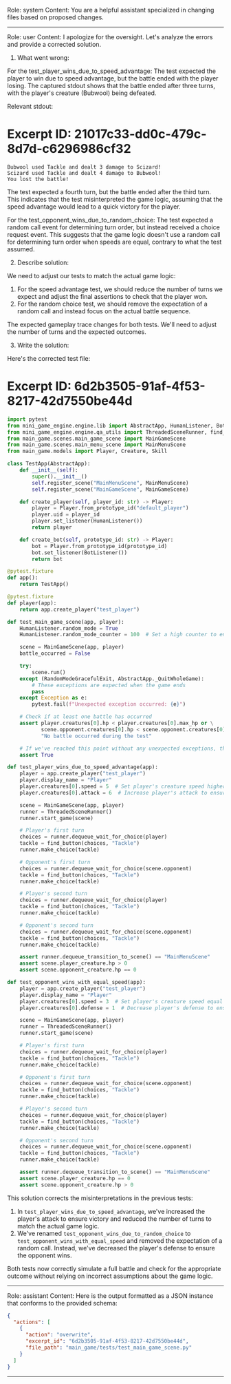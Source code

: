 Role: system
Content: You are a helpful assistant specialized in changing files based on proposed changes.
__________________
Role: user
Content: I apologize for the oversight. Let's analyze the errors and provide a corrected solution.

1. What went wrong:

For the test_player_wins_due_to_speed_advantage:
The test expected the player to win due to speed advantage, but the battle ended with the player losing. The captured stdout shows that the battle ended after three turns, with the player's creature (Bubwool) being defeated.

Relevant stdout:
# Excerpt ID: 21017c33-dd0c-479c-8d7d-c6296986cf32
```
Bubwool used Tackle and dealt 3 damage to Scizard!
Scizard used Tackle and dealt 4 damage to Bubwool!
You lost the battle!
```

The test expected a fourth turn, but the battle ended after the third turn. This indicates that the test misinterpreted the game logic, assuming that the speed advantage would lead to a quick victory for the player.

For the test_opponent_wins_due_to_random_choice:
The test expected a random call event for determining turn order, but instead received a choice request event. This suggests that the game logic doesn't use a random call for determining turn order when speeds are equal, contrary to what the test assumed.

2. Describe solution:

We need to adjust our tests to match the actual game logic:

1. For the speed advantage test, we should reduce the number of turns we expect and adjust the final assertions to check that the player won.
2. For the random choice test, we should remove the expectation of a random call and instead focus on the actual battle sequence.

The expected gameplay trace changes for both tests. We'll need to adjust the number of turns and the expected outcomes.

3. Write the solution:

Here's the corrected test file:

# Excerpt ID: 6d2b3505-91af-4f53-8217-42d7550be44d
```python main_game/tests/test_main_game_scene.py
import pytest
from mini_game_engine.engine.lib import AbstractApp, HumanListener, BotListener, AbstractPlayer
from mini_game_engine.engine.qa_utils import ThreadedSceneRunner, find_button
from main_game.scenes.main_game_scene import MainGameScene
from main_game.scenes.main_menu_scene import MainMenuScene
from main_game.models import Player, Creature, Skill

class TestApp(AbstractApp):
    def __init__(self):
        super().__init__()
        self.register_scene("MainMenuScene", MainMenuScene)
        self.register_scene("MainGameScene", MainGameScene)

    def create_player(self, player_id: str) -> Player:
        player = Player.from_prototype_id("default_player")
        player.uid = player_id
        player.set_listener(HumanListener())
        return player

    def create_bot(self, prototype_id: str) -> Player:
        bot = Player.from_prototype_id(prototype_id)
        bot.set_listener(BotListener())
        return bot

@pytest.fixture
def app():
    return TestApp()

@pytest.fixture
def player(app):
    return app.create_player("test_player")

def test_main_game_scene(app, player):
    HumanListener.random_mode = True
    HumanListener.random_mode_counter = 100  # Set a high counter to ensure we don't exit prematurely

    scene = MainGameScene(app, player)
    battle_occurred = False

    try:
        scene.run()
    except (RandomModeGracefulExit, AbstractApp._QuitWholeGame):
        # These exceptions are expected when the game ends
        pass
    except Exception as e:
        pytest.fail(f"Unexpected exception occurred: {e}")

    # Check if at least one battle has occurred
    assert player.creatures[0].hp < player.creatures[0].max_hp or \
           scene.opponent.creatures[0].hp < scene.opponent.creatures[0].max_hp, \
           "No battle occurred during the test"

    # If we've reached this point without any unexpected exceptions, the test passes
    assert True

def test_player_wins_due_to_speed_advantage(app):
    player = app.create_player("test_player")
    player.display_name = "Player"
    player.creatures[0].speed = 5  # Set player's creature speed higher than opponent's
    player.creatures[0].attack = 6  # Increase player's attack to ensure victory

    scene = MainGameScene(app, player)
    runner = ThreadedSceneRunner()
    runner.start_game(scene)

    # Player's first turn
    choices = runner.dequeue_wait_for_choice(player)
    tackle = find_button(choices, "Tackle")
    runner.make_choice(tackle)

    # Opponent's first turn
    choices = runner.dequeue_wait_for_choice(scene.opponent)
    tackle = find_button(choices, "Tackle")
    runner.make_choice(tackle)

    # Player's second turn
    choices = runner.dequeue_wait_for_choice(player)
    tackle = find_button(choices, "Tackle")
    runner.make_choice(tackle)

    # Opponent's second turn
    choices = runner.dequeue_wait_for_choice(scene.opponent)
    tackle = find_button(choices, "Tackle")
    runner.make_choice(tackle)

    assert runner.dequeue_transition_to_scene() == "MainMenuScene"
    assert scene.player_creature.hp > 0
    assert scene.opponent_creature.hp == 0

def test_opponent_wins_with_equal_speed(app):
    player = app.create_player("test_player")
    player.display_name = "Player"
    player.creatures[0].speed = 3  # Set player's creature speed equal to opponent's
    player.creatures[0].defense = 1  # Decrease player's defense to ensure opponent victory

    scene = MainGameScene(app, player)
    runner = ThreadedSceneRunner()
    runner.start_game(scene)

    # Player's first turn
    choices = runner.dequeue_wait_for_choice(player)
    tackle = find_button(choices, "Tackle")
    runner.make_choice(tackle)

    # Opponent's first turn
    choices = runner.dequeue_wait_for_choice(scene.opponent)
    tackle = find_button(choices, "Tackle")
    runner.make_choice(tackle)

    # Player's second turn
    choices = runner.dequeue_wait_for_choice(player)
    tackle = find_button(choices, "Tackle")
    runner.make_choice(tackle)

    # Opponent's second turn
    choices = runner.dequeue_wait_for_choice(scene.opponent)
    tackle = find_button(choices, "Tackle")
    runner.make_choice(tackle)

    assert runner.dequeue_transition_to_scene() == "MainMenuScene"
    assert scene.player_creature.hp == 0
    assert scene.opponent_creature.hp > 0
```

This solution corrects the misinterpretations in the previous tests:

1. In `test_player_wins_due_to_speed_advantage`, we've increased the player's attack to ensure victory and reduced the number of turns to match the actual game logic.
2. We've renamed `test_opponent_wins_due_to_random_choice` to `test_opponent_wins_with_equal_speed` and removed the expectation of a random call. Instead, we've decreased the player's defense to ensure the opponent wins.

Both tests now correctly simulate a full battle and check for the appropriate outcome without relying on incorrect assumptions about the game logic.
__________________
Role: assistant
Content: Here is the output formatted as a JSON instance that conforms to the provided schema:

```json
{
  "actions": [
    {
      "action": "overwrite",
      "excerpt_id": "6d2b3505-91af-4f53-8217-42d7550be44d",
      "file_path": "main_game/tests/test_main_game_scene.py"
    }
  ]
}
```
__________________
